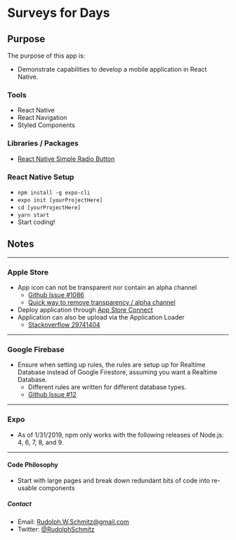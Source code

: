 # Surveys for Days

## Purpose

The purpose of this app is:

- Demonstrate capabilities to develop a mobile application in React Native.

### Tools

- React Native
- React Navigation
- Styled Components

### Libraries / Packages

- [React Native Simple Radio Button](https://github.com/moschan/react-native-simple-radio-button)

### React Native Setup

- `npm install -g expo-cli`
- `expo init [yourProjectHere]`
- `cd [yourProjectHere]`
- `yarn start`
- Start coding!

## Notes

---

### Apple Store

- App icon can not be transparent nor contain an alpha channel
  - [Github Issue #1086](https://github.com/expo/expo/issues/1086)
  - [Quick way to remove transparency / alpha channel](https://stackoverflow.com/questions/46585809/error-itms-90717-invalid-app-store-icon)
- Deploy application through [App Store Connect](https://appstoreconnect.apple.com)
- Application can also be upload via the Application Loader
  - [Stackoverflow 29741404](https://stackoverflow.com/questions/29741404/no-suitable-records-were-found-verify-your-bundle-identifier-is-correct)

---

### Google Firebase

- Ensure when setting up rules, the rules are setup up for Realtime Database instead of Google Firestore, assuming you want a Realtime Database.
  - Different rules are written for different database types.
  - [Github Issue #12](https://github.com/firebase/friendlychat-ios/issues/12)

---

### Expo

- As of 1/31/2019, npm only works with the following releases of Node.js:  4, 6, 7, 8, and 9.

---

#### Code Philosophy

- Start with large pages and break down redundant bits of code into re-usable components

##### Contact

- Email:    Rudolph.W.Schmitz@gmail.com
- Twitter:  [@RudolphSchmitz](https://twitter.com/RudolphSchmitz)
